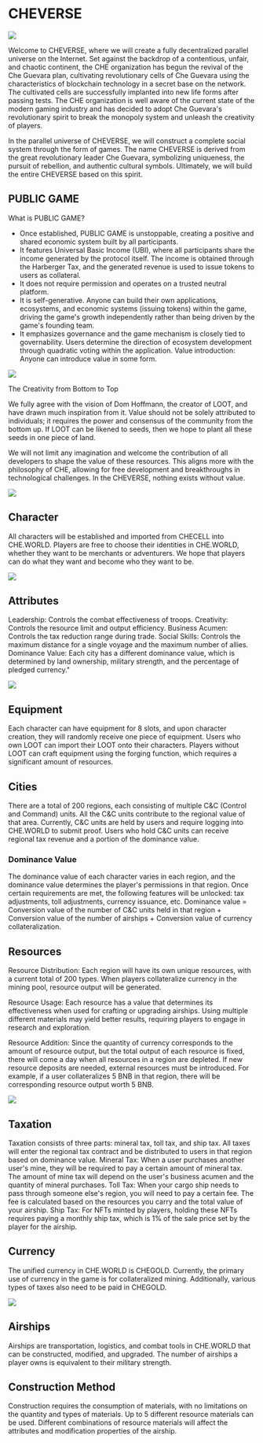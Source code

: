 # CHEVERSE

![](./images/1.png)


Welcome to CHEVERSE, where we will create a fully decentralized parallel universe on the Internet. Set against the backdrop of a contentious, unfair, and chaotic continent, the CHE organization has begun the revival of the Che Guevara plan, cultivating revolutionary cells of Che Guevara using the characteristics of blockchain technology in a secret base on the network. The cultivated cells are successfully implanted into new life forms after passing tests. The CHE organization is well aware of the current state of the modern gaming industry and has decided to adopt Che Guevara's revolutionary spirit to break the monopoly system and unleash the creativity of players.

In the parallel universe of CHEVERSE, we will construct a complete social system through the form of games. The name CHEVERSE is derived from the great revolutionary leader Che Guevara, symbolizing uniqueness, the pursuit of rebellion, and authentic cultural symbols. Ultimately, we will build the entire CHEVERSE based on this spirit.

## PUBLIC GAME

What is PUBLIC GAME?

- Once established, PUBLIC GAME is unstoppable, creating a positive and shared economic system built by all participants.
- It features Universal Basic Income (UBI), where all participants share the income generated by the protocol itself. The income is obtained through the Harberger Tax, and the generated revenue is used to issue tokens to users as collateral.
- It does not require permission and operates on a trusted neutral platform.
- It is self-generative. Anyone can build their own applications, ecosystems, and economic systems (issuing tokens) within the game, driving the game's growth independently rather than being driven by the game's founding team.
- It emphasizes governance and the game mechanism is closely tied to governability. Users determine the direction of ecosystem development through quadratic voting within the application.
Value introduction: Anyone can introduce value in some form.

![](./images/3.png)

The Creativity from Bottom to Top

We fully agree with the vision of Dom Hoffmann, the creator of LOOT, and have drawn much inspiration from it. Value should not be solely attributed to individuals; it requires the power and consensus of the community from the bottom up. If LOOT can be likened to seeds, then we hope to plant all these seeds in one piece of land.

We will not limit any imagination and welcome the contribution of all developers to shape the value of these resources. This aligns more with the philosophy of CHE, allowing for free development and breakthroughs in technological challenges. In the CHEVERSE, nothing exists without value.

![](./images/4.png)
## Character

All characters will be established and imported from CHECELL into CHE.WORLD.
Players are free to choose their identities in CHE.WORLD, whether they want to be merchants or adventurers. We hope that players can do what they want and become who they want to be.

![](./images/2.png)

## Attributes

Leadership: Controls the combat effectiveness of troops.
Creativity: Controls the resource limit and output efficiency.
Business Acumen: Controls the tax reduction range during trade.
Social Skills: Controls the maximum distance for a single voyage and the maximum number of allies.
Dominance Value: Each city has a different dominance value, which is determined by land ownership, military strength, and the percentage of pledged currency."

![](./images/5.png)

## Equipment

Each character can have equipment for 8 slots, and upon character creation, they will randomly receive one piece of equipment.
Users who own LOOT can import their LOOT onto their characters.
Players without LOOT can craft equipment using the forging function, which requires a significant amount of resources.

## Cities

There are a total of 200 regions, each consisting of multiple C&C (Control and Command) units. All the C&C units contribute to the regional value of that area. Currently, C&C units are held by users and require logging into CHE.WORLD to submit proof. Users who hold C&C units can receive regional tax revenue and a portion of the dominance value.

### Dominance Value
The dominance value of each character varies in each region, and the dominance value determines the player's permissions in that region. Once certain requirements are met, the following features will be unlocked: tax adjustments, toll adjustments, currency issuance, etc.
Dominance value = Conversion value of the number of C&C units held in that region + Conversion value of the number of airships + Conversion value of currency collateralization.

## Resources

Resource Distribution: Each region will have its own unique resources, with a current total of 200 types. When players collateralize currency in the mining pool, resource output will be generated.

Resource Usage: Each resource has a value that determines its effectiveness when used for crafting or upgrading airships. Using multiple different materials may yield better results, requiring players to engage in research and exploration.

Resource Addition: Since the quantity of currency corresponds to the amount of resource output, but the total output of each resource is fixed, there will come a day when all resources in a region are depleted. If new resource deposits are needed, external resources must be introduced. For example, if a user collateralizes 5 BNB in that region, there will be corresponding resource output worth 5 BNB.

![](./images/7.png)

## Taxation

Taxation consists of three parts: mineral tax, toll tax, and ship tax. All taxes will enter the regional tax contract and be distributed to users in that region based on dominance value.
Mineral Tax: When a user purchases another user's mine, they will be required to pay a certain amount of mineral tax. The amount of mine tax will depend on the user's business acumen and the quantity of mineral purchases.
Toll Tax: When your cargo ship needs to pass through someone else's region, you will need to pay a certain fee. The fee is calculated based on the resources you carry and the total value of your airship.
Ship Tax: For NFTs minted by players, holding these NFTs requires paying a monthly ship tax, which is 1% of the sale price set by the player for the airship.

## Currency

The unified currency in CHE.WORLD is CHEGOLD. Currently, the primary use of currency in the game is for collateralized mining. Additionally, various types of taxes also need to be paid in CHEGOLD.

![](./images/6.png)


## Airships

Airships are transportation, logistics, and combat tools in CHE.WORLD that can be constructed, modified, and upgraded. The number of airships a player owns is equivalent to their military strength.

## Construction Method
Construction requires the consumption of materials, with no limitations on the quantity and types of materials. Up to 5 different resource materials can be used. Different combinations of resource materials will affect the attributes and modification properties of the airship.
